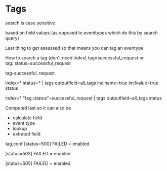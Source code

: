 # Tags

search is case sensitive 

based on field values (as opposed to eventtypes which do this by search query)

Last thing to get assessed so that means you can tag an eventype 

How to search a tag (don't need index)
tag=successful_request
or
tag::status=successful_request

tag-successful_request

index=* status=*
| tags outputfield=all_tags  inclname=true inclvalue=true status

index=* "tag::status"=successful_request 
| tags outputfield=all_tags status

Computed last so it can also be
- calculate field
- event type
- lookup
- extrated field

tag.conf
[status=500]
FAILED = enabled

[status=503]
FAILED = enabled

[status=505]
FAILED = enabled